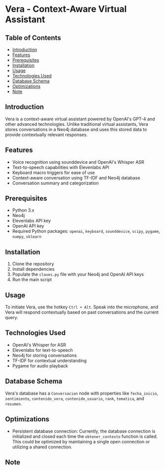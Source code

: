 # Vera - Context-Aware Virtual Assistant

## Table of Contents
- [Introduction](#introduction)
- [Features](#features)
- [Prerequisites](#prerequisites)
- [Installation](#installation)
- [Usage](#usage)
- [Technologies Used](#technologies-used)
- [Database Schema](#database-schema)
- [Optimizations](#optimizations)
- [Note](#note)

## Introduction
Vera is a context-aware virtual assistant powered by OpenAI's GPT-4 and other advanced technologies. Unlike traditional virtual assistants, Vera stores conversations in a Neo4j database and uses this stored data to provide contextually relevant responses.

## Features
- Voice recognition using sounddevice and OpenAI's Whisper ASR
- Text-to-speech capabilities with Elevenlabs API
- Keyboard macro triggers for ease of use
- Context-aware conversation using TF-IDF and Neo4j database
- Conversation summary and categorization

## Prerequisites
- Python 3.x
- Neo4j
- Elevenlabs API key
- OpenAI API key
- Required Python packages: `openai`, `keyboard`, `sounddevice`, `scipy`, `pygame`, `numpy`, `sklearn`

## Installation
1. Clone the repository
2. Install dependencies
3. Populate the `claves.py` file with your Neo4j and OpenAI API keys
4. Run the main script

## Usage
To initiate Vera, use the hotkey `Ctrl + Alt`. Speak into the microphone, and Vera will respond contextually based on past conversations and the current query.

## Technologies Used
- OpenAI's Whisper for ASR
- Elevenlabs for text-to-speech
- Neo4j for storing conversations
- TF-IDF for contextual understanding
- Pygame for audio playback

## Database Schema
Vera's database has a `Conversacion` node with properties like `fecha_inicio`, `sentimiento`, `contenido_vera`, `contenido_usuario`, `rank`, `tematica`, and `resumen`.

## Optimizations
- Persistent database connection: Currently, the database connection is initialized and closed each time the `obtener_contexto` function is called. This could be optimized by maintaining a single open connection or utilizing a shared connection.

## Note
